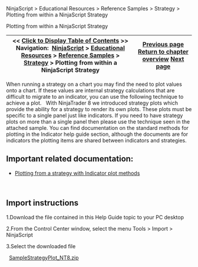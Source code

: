 ﻿
NinjaScript > Educational Resources > Reference Samples > Strategy > Plotting from within a NinjaScript Strategy

Plotting from within a NinjaScript Strategy

| << [Click to Display Table of Contents](plotting_from_within_a_ninjasc.md) >> **Navigation:**     [NinjaScript](ninjascript.md) > [Educational Resources](educational_resources.md) > [Reference Samples](reference_samples.md) > [Strategy](strategy2.md) > Plotting from within a NinjaScript Strategy | [Previous page](monitoring_stop-loss_and_profi.md) [Return to chapter overview](strategy2.md) [Next page](removing_draw_objects_from_the.md) |
| --- | --- |
When running a strategy on a chart you may find the need to plot values onto a chart. If these values are internal strategy calculations that are difficult to migrate to an indicator, you can use the following technique to achieve a plot.
 
With NinjaTrader 8 we introduced strategy plots which provide the ability for a strategy to render its own plots. These plots must be specific to a single panel just like indicators. If you need to have strategy plots on more than a single panel then please use the technique seen in the attached sample. You can find documentation on the standard methods for plotting in the Indicator help guide section, although the documents are for indicators the plotting items are shared between indicators and strategies.
 
## Important related documentation:
- [Plotting from a strategy with Indicator plot methods](addplot.md)

 
## Import instructions
1.Download the file contained in this Help Guide topic to your PC desktop

2.From the Control Center window, select the menu Tools > Import > NinjaScript

3.Select the downloaded file

 
[SampleStrategyPlot_NT8.zip](https://ninjatrader.com/support/helpGuides/nt8/samples/SampleStrategyPlot_NT8.zip)
